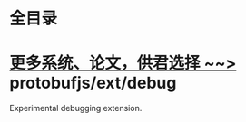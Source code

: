 # 全目录

[更多系统、论文，供君选择 ~~>](https://www.bitwise.net.cn)
protobufjs/ext/debug
=========================

Experimental debugging extension.
